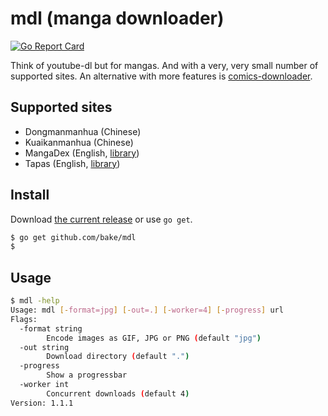 # mdl (manga downloader)

[![Go Report Card](https://goreportcard.com/badge/github.com/bake/mdl)](https://goreportcard.com/report/github.com/bake/mdl)

Think of youtube-dl but for mangas. And with a very, very small number of
supported sites. An alternative with more features is
[comics-downloader](https://github.com/Girbons/comics-downloader).

## Supported sites

- Dongmanmanhua (Chinese)
- Kuaikanmanhua (Chinese)
- MangaDex (English, [library](https://github.com/bake/mangadex))
- Tapas (English, [library](https://github.com/bake/tapas))

## Install

Download [the current release](https://github.com/bake/mdl/releases) or use
`go get`.

```bash
$ go get github.com/bake/mdl
$
```

## Usage

```bash
$ mdl -help
Usage: mdl [-format=jpg] [-out=.] [-worker=4] [-progress] url
Flags:
  -format string
        Encode images as GIF, JPG or PNG (default "jpg")
  -out string
        Download directory (default ".")
  -progress
        Show a progressbar
  -worker int
        Concurrent downloads (default 4)
Version: 1.1.1
```
